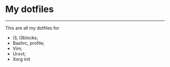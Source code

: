 # My dotfiles

---

This are all my dotfiles for

- i3, i3blocks;
- Bashrc, profile;
- Vim;
- Urxvt;
- Xorg init
